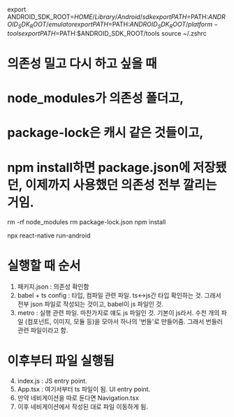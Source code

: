 export ANDROID_SDK_ROOT=$HOME/Library/Android/sdk
export PATH=$PATH:$ANDROID_SDK_ROOT/emulator
export PATH=$PATH:$ANDROID_SDK_ROOT/platform-tools
export PATH=$PATH:$ANDROID_SDK_ROOT/tools
source ~/.zshrc

# 의존성 밀고 다시 하고 싶을 때
# node_modules가 의존성 폴더고,
# package-lock은 캐시 같은 것들이고,
# npm install하면 package.json에 저장됐던, 이제까지 사용했던 의존성 전부 깔리는 거임.
rm -rf node_modules
rm package-lock.json
npm install

npx react-native run-android

# 실행할 때 순서
1. 패키지.json : 의존성 확인함
2. babel + ts config : 타입, 컴파일 관련 파일. ts<->js간 타입 확인하는 것. 그래서 전부 json 파일로 작성되는 것이고, babel이 js 파일인 것.
3. metro : 실행 관련 파일. 마찬가지로 얘도 js 파일인 것. 기본이 js라서. 수천 개의 파일 (컴포넌트, 이미지, 모듈 등)을 모아서 하나의 '번들'로 만들어줌. 그래서 번들러 관련 파일이라고 함.
# 이후부터 파일 실행됨
4. index.js : JS entry point.
5. App.tsx : 여기서부터 ts 파일이 됨. UI entry point.
6. 만약 네비게이션을 따로 둔다면 Navigation.tsx
7. 이후 네비게이션에서 작성된 대로 파일 이동하게 됨.
